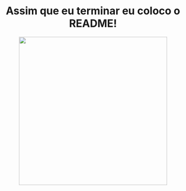 <div align="center">
  <h1>Assim que eu terminar eu coloco o README!</h1>
  <img src="https://media.tenor.com/smMKY7Vz0-cAAAAM/batman-dc.gif" style="width: 400px; height: auto;">
</div>

